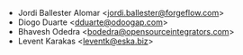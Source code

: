 - Jordi Ballester Alomar \<<jordi.ballester@forgeflow.com>\>
- Diogo Duarte \<<dduarte@odoogap.com>\>
- Bhavesh Odedra \<<bodedra@opensourceintegrators.com>\>
- Levent Karakas \<<leventk@eska.biz>\>
